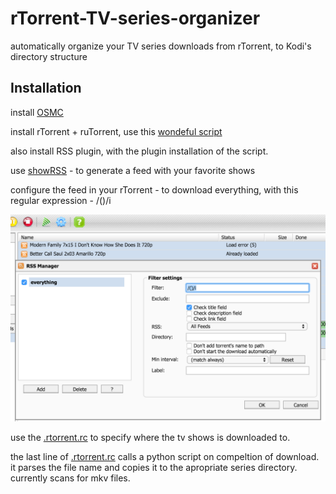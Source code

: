 # rTorrent-TV-series-organizer
automatically organize your TV series downloads from rTorrent, to Kodi's directory structure

## Installation

install [OSMC](https://osmc.tv/) 

install rTorrent + ruTorrent, use this [wondeful script](https://github.com/Kerwood/Rtorrent-Auto-Install)

also install RSS plugin, with the plugin installation of the script.

use [showRSS](http://new.showrss.info/) - to generate a feed with your favorite shows

configure the feed in your rTorrent - to download everything, with this regular expression - /()/i

![alt tag](https://raw.githubusercontent.com/oridanus/rTorrent-TV-series-organizer/master/Screen%20Shot%202016-03-11%20at%2012.40.54%20PM.png)

use the [.rtorrent.rc](https://github.com/oridanus/rTorrent-TV-series-organizer/blob/master/.rtorrent.rc) to specify where the tv shows is downloaded to.

the last line of [.rtorrent.rc](https://github.com/oridanus/rTorrent-TV-series-organizer/blob/master/.rtorrent.rc) calls a python script on compeltion of download. it parses the file name and copies it to the apropriate series directory. currently scans for mkv files.


